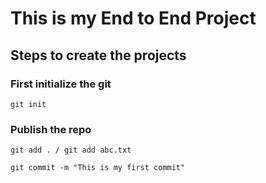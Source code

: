 # This is my End to End Project

## Steps to create the projects 
### First initialize the git
```git init```

### Publish the repo
```
git add . / git add abc.txt

git commit -m "This is my first commit"


```
